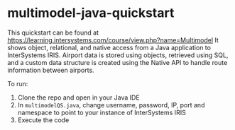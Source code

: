 # multimodel-java-quickstart
This quickstart can be found at https://learning.intersystems.com/course/view.php?name=Multimodel 
It shows object, relational, and native access from a Java application to InterSystems IRIS. Airport data is stored using objects, retrieved using SQL, and a custom data structure is created using the Native API to handle route information between airports.

To run:
1. Clone the repo and open in your Java IDE
3. In `multimodelQS.java`, change username, password, IP, port and namespace to point to your instance of InterSystems IRIS
4. Execute the code


